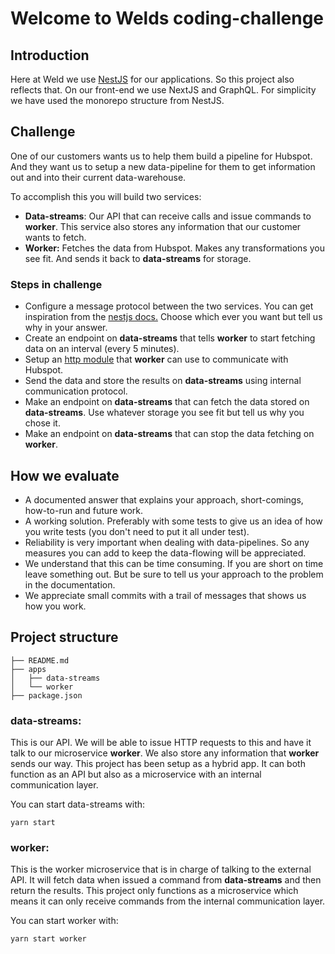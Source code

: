 # Welcome to Welds coding-challenge

## Introduction
Here at Weld we use [NestJS](https://nestjs.com/) for our applications. So this project also reflects that. On our front-end we use NextJS and GraphQL. For simplicity we have used the monorepo structure from NestJS.

## Challenge
One of our customers wants us to help them build a pipeline for Hubspot. And they want us to setup a new data-pipeline for them to get information out and into their current data-warehouse.

To accomplish this you will build two services:
- **Data-streams**: Our API that can receive calls and issue commands to **worker**. This service also stores any information that our customer wants to fetch.
- **Worker:** Fetches the data from Hubspot. Makes any transformations you see fit. And sends it back to **data-streams** for storage.

### Steps in challenge
- Configure a message protocol between the two services. You can get inspiration from the [nestjs docs.](https://docs.nestjs.com/microservices/basics) Choose which ever you want but tell us why in your answer.
- Create an endpoint on **data-streams** that tells **worker** to start fetching data on an interval (every 5 minutes).
- Setup an [http module](https://docs.nestjs.com/techniques/http-module) that **worker** can use to communicate with Hubspot.
- Send the data and store the results on **data-streams** using internal communication protocol.
- Make an endpoint on **data-streams** that can fetch the data stored on **data-streams**. Use whatever storage you see fit but tell us why you chose it.
- Make an endpoint on **data-streams** that can stop the data fetching on **worker**.

## How we evaluate
- A documented answer that explains your approach, short-comings, how-to-run and future work.
- A working solution. Preferably with some tests to give us an idea of how you write tests (you don't need to put it all under test).
- Reliability is very important when dealing with data-pipelines. So any measures you can add to keep the data-flowing will be appreciated.
- We understand that this can be time consuming. If you are short on time leave something out. But be sure to tell us your approach to the problem in the documentation.
- We appreciate small commits with a trail of messages that shows us how you work.

## Project structure
```
├── README.md
├── apps
│   ├── data-streams
│   └── worker
├── package.json
```
### data-streams:
This is our API. We will be able to issue HTTP requests to this and have it talk to our microservice **worker**.
We also store any information that **worker** sends our way. This project has been setup as a hybrid app. It can both function as an API but also as a microservice with an internal communication layer.

You can start data-streams with:
```
yarn start
```

### worker:
This is the worker microservice that is in charge of talking to the external API. It will fetch data when issued a command from **data-streams** and then return the results. This project only functions as a microservice which means it can only receive commands from the internal communication layer.

You can start worker with:
```
yarn start worker
```

